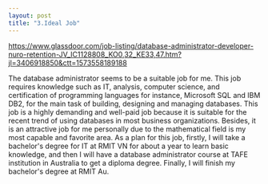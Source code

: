 ```yaml
---
layout: post
title: "3.Ideal Job"
---
```


https://www.glassdoor.com/job-listing/database-administrator-developer-nuro-retention-JV_IC1128808_KO0,32_KE33,47.htm?jl=3406918850&ctt=1573558189188

The database administrator seems to be a suitable job for me. This job requires knowledge such as IT, analysis, computer science, and certification of programming languages for instance, Microsoft SQL and IBM DB2, for the main task of building, designing and managing databases.
This job is a highly demanding and well-paid job because it is suitable for the recent trend of using databases in most business organizations. Besides, it is an attractive job for me personally due to the mathematical field is my most capable and favorite area.
As a plan for this job, firstly, I will take a bachelor's degree for IT at RMIT VN for about a year to learn basic knowledge, and then I will have a database administrator course at TAFE institution in Australia to get a diploma degree. Finally, I will finish my bachelor's degree at RMIT Au.
